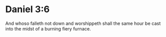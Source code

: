 # Daniel 3:6

And whoso falleth not down and worshippeth shall the same hour be cast into the midst of a burning fiery furnace.